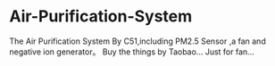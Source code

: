 # Air-Purification-System
The Air Purification System By C51,including PM2.5 Sensor ,a fan and negative ion generator。
Buy the things by Taobao...
Just for fan...
